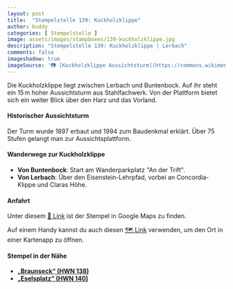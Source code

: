 ```yaml
---
layout: post
title:  "Stempelstelle 139: Kuckholzklippe"
author: buddy
categories: [ Stempelstelle ]
image: assets/images/stampboxes/139-kuckholzklippe.jpg
description: "Stempelstelle 139: Kuckholzklippe | Lerbach"
comments: false
imageshadow: true
imageSource: '📷 [Kuckholzklippe Aussichtsturm](https://commons.wikimedia.org/wiki/File:Kuckholzklippe_Aussichtsturm.jpg) von <a href="//commons.wikimedia.org/wiki/User:B.Thomas95" title="User:B.Thomas95">B.Thomas95</a> unter Lizenz [CC BY-SA 3.0](https://creativecommons.org/licenses/by-sa/3.0)'
---
```


Die Kuckholzklippe liegt zwischen Lerbach und Buntenbock. Auf ihr steht ein 15 m hoher Aussichtsturm aus Stahlfachwerk. Von der Plattform bietet sich ein weiter Blick über den Harz und das Vorland. 

#### Historischer Aussichtsturm

Der Turm wurde 1897 erbaut und 1994 zum Baudenkmal erklärt. Über 75 Stufen gelangt man zur Aussichtsplattform. 

#### Wanderwege zur Kuckholzklippe

- **Von Buntenbock**: Start am Wanderparkplatz "An der Trift". 
- **Von Lerbach**: Über den Eisenstein-Lehrpfad, vorbei an Concordia-Klippe und Claras Höhe. 

#### Anfahrt

Unter diesem [📍 Link](https://www.google.com/maps/dir/?api=1&origin=&destination=51.76632%2C%2010.31383) ist der Stempel in Google Maps zu finden.

<div class="android-only">
  Auf einem Handy kannst du auch diesen 
  <a href="geo:51.76632,10.31383">🗺️ Link</a> 
  verwenden, um den Ort in einer Kartenapp zu öffnen.
  <p></p>
</div>

#### Stempel in der Nähe

- [**„Braunseck“ (HWN 138)**](/stempelstelle-138-braunseck)
- [**„Eselsplatz“ (HWN 140)**](/stempelstelle-140-eselsplatz)
